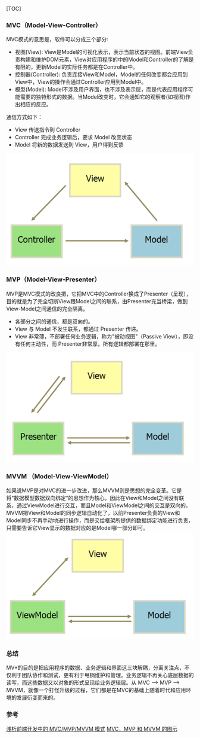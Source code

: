 [TOC]
### MVC（Model-View-Controller）
MVC模式的意思是，软件可以分成三个部分:
- 视图(View): View是Model的可视化表示，表示当前状态的视图。前端View负责构建和维护DOM元素，View对应用程序的中的Model和Controller的了解是有限的，更新Model的实际任务都是在Controller中。
- 控制器(Controller): 负责连接View和Model，Model的任何改变都会应用到View中，View的操作会通过Controller应用到Model中。
- 模型(Model): Model不涉及用户界面，也不涉及表示层，而是代表应用程序可能需要的独特形式的数据。当Model改变时，它会通知它的观察者(如视图)作出相应的反应。

通信方式如下：
- View 传送指令到 Controller
- Controller 完成业务逻辑后，要求 Model 改变状态
- Model 将新的数据发送到 View，用户得到反馈

![](./images/17.png)

### MVP（Model-View-Presenter）
MVP是MVC模式的改良把，它把MVC中的Controller换成了Presenter（呈现），目的就是为了完全切断View跟Model之间的联系，由Presenter充当桥梁，做到View-Model之间通信的完全隔离。
- 各部分之间的通信，都是双向的。
- View 与 Model 不发生联系，都通过 Presenter 传递。
- View 非常薄，不部署任何业务逻辑，称为"被动视图"（Passive View），即没有任何主动性，而 Presenter非常厚，所有逻辑都部署在那里。

![](./images/18.png)

### MVVM （Model-View-ViewModel）
如果说MVP是对MVC的进一步改进，那么MVVM则是思想的完全变革。它是将“数据模型数据双向绑定”的思想作为核心，因此在View和Model之间没有联系，通过ViewModel进行交互，而且Model和ViewModel之间的交互是双向的。MVVM把View和Model的同步逻辑自动化了，以前Presenter负责的View和Model同步不再手动地进行操作，而是交给框架所提供的数据绑定功能进行负责，只需要告诉它View显示的数据对应的是Model哪一部分即可。
![](./images/19.png)

### 总结
MV*的目的是把应用程序的数据、业务逻辑和界面这三块解耦，分离关注点，不仅利于团队协作和测试，更有利于甩锅维护和管理。业务逻辑不再关心底层数据的读写，而这些数据又以对象的形式呈现给业务逻辑层。从 MVC --> MVP --> MVVM，就像一个打怪升级的过程，它们都是在MVC的基础上随着时代和应用环境的发展衍变而来的。

### 参考
[浅析前端开发中的 MVC/MVP/MVVM 模式](https://juejin.im/post/593021272f301e0058273468#heading-11)
[MVC，MVP 和 MVVM 的图示](https://www.ruanyifeng.com/blog/2015/02/mvcmvp_mvvm.html)